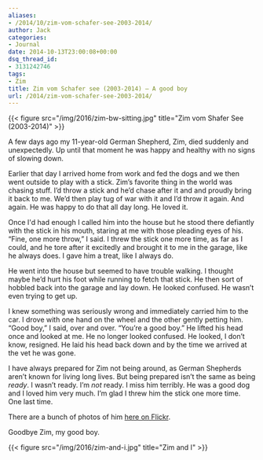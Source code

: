 ```yaml
---
aliases:
- /2014/10/zim-vom-schafer-see-2003-2014/
author: Jack
categories:
- Journal
date: 2014-10-13T23:00:08+00:00
dsq_thread_id:
- 3131242746
tags:
- Zim
title: Zim vom Schafer see (2003-2014) – A good boy
url: /2014/zim-vom-schafer-see-2003-2014/
---
```


{{< figure src="/img/2016/zim-bw-sitting.jpg" title="Zim vom Shafer See (2003-2014)" >}}


A few days ago my 11-year-old German Shepherd, Zim, died suddenly and unexpectedly. Up until that moment he was happy and healthy with no signs of slowing down.

Earlier that day I arrived home from work and fed the dogs and we then went outside to play with a stick. Zim’s favorite thing in the world was chasing stuff. I’d throw a stick and he’d chase after it and and proudly bring it back to me. We’d then play tug of war with it and I’d throw it again. And again. He was happy to do that all day long. He loved it.

Once I'd had enough I called him into the house but he stood there defiantly with the stick in his mouth, staring at me with those pleading eyes of his. “Fine, one more throw,” I said. I threw the stick one more time, as far as I could, and he tore after it excitedly and brought it to me in the garage, like he always does. I gave him a treat, like I always do.

He went into the house but seemed to have trouble walking. I thought maybe he’d hurt his foot while running to fetch that stick. He then sort of hobbled back into the garage and lay down. He looked confused. He wasn’t even trying to get up.

I knew something was seriously wrong and immediately carried him to the car. I drove with one hand on the wheel and the other gently petting him. “Good boy,” I said, over and over. “You’re a good boy.” He lifted his head once and looked at me. He no longer looked confused. He looked, I don’t know, resigned. He laid his head back down and by the time we arrived at the vet he was gone.

I have always prepared for Zim not being around, as German Shepherds aren’t known for living long lives. But being prepared isn’t the same as being _ready_. I wasn’t ready. I’m _not_ ready. I miss him terribly. He was a good dog and I loved him very much. I’m glad I threw him the stick one more time. One last time.

There are a bunch of photos of him [here on Flickr](https://www.flickr.com/photos/jbaty/albums/72157648700650062/with/2819691220/).

Goodbye Zim, my good boy.

{{< figure src="/img/2016/zim-and-i.jpg" title="Zim and I" >}}
